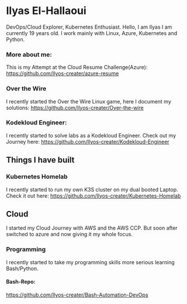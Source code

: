# Ilyas El-Hallaoui
DevOps/Cloud Explorer, Kubernetes Enthusiast. Hello, I am Ilyas I am currently 19 years old. I work mainly with Linux, Azure, Kubernetes and Python.


### More about me:

This is my Attempt at the Cloud Resume Challenge(Azure):
<a>https://github.com/Ilyos-creater/azure-resume</a>

### Over the Wire

I recently started the Over the Wire Linux game, here I document my solutions:
<a> https://github.com/Ilyos-creater/Over-the-wire </a>

### Kodekloud Engineer:
I recently started to solve labs as a Kodekloud Engineer. Check out my Journey here:
<a>https://github.com/Ilyos-creater/Kodekloud-Engineer</a>

## Things I have built
### Kubernetes Homelab

I recently started to run my own K3S cluster on my dual booted Laptop. Check it out here:
<a>https://github.com/Ilyos-creater/Kubernetes-Homelab</a>




## Cloud
I started my Cloud Journey with AWS and the AWS CCP. But soon after switched to azure and now giving it my whole focus. 

### Programming
I recently started to take my programming skills more serious learning Bash/Python.

#### Bash-Repo:
<a>https://github.com/Ilyos-creater/Bash-Automation-DevOps</a>



